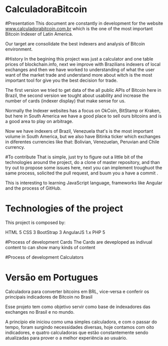 # CalculadoraBitcoin

#Presentation
 This document are constantly in development for the website www.calculadorabitcoin.com.br which is the one of the most important Bitcoin Indexer of Latin America. 
 
Our target are consolidate the best indexers and analysis of Bitcoin environment. 
 
#History 
 In the begining this project was just a calculator and one table prices of blockchain.info, next we improve with Brazilians indexers of  local exchanges and then we have worked to understanding of what the user want of the market trade and understand more about witch is the most important tool for give you the best decision for trade.
 
 The first version we tried to get data of the all public APIs of Bitcoin here in Brazil, the second version we tought about usability and increase the number of cards (indexer display) that make sense for us. 
 
 Normally the Indexer websites  has a focus on OkCoin, BitStamp or Kraken, but here in South America we have a good place to sell ours bitcoins and is a good area to play on arbitrage.
 
 Now we have indexers of Brazil, Venezuela that's is the most important volume in South America, but we also have Bitinka ticker which exchanges in diferentes currencies like that: Bolivian, Venezuelan, Peruvian and Chile currency. 

#To contribute
That is simple, just try to figure out a little bit of the technologies around the project, do a clone of master repository, and than try out to propose some issues here, next you can implement troughuot the same process, solicited the pull request, and buum you a have a commit . 

This is interesting to learning JavaScript language, frameworks like Angular and the process of GitHub.

# Technologies of the project 

This project is composed by:

HTML 5 
CSS 3
BootStrap 3
AngularJS 1.x
PHP 5

#Process of development Cards
The Cards are deveploped as indivual content to can show many kinds of content

#Process of development Calculators



# Versão em Portugues
Calculadora para converter bitcoins em BRL, vice-versa e conferir os principais indicadores de Bitcoin no Brasil

Esse projeto tem como objetivo servir como base de indexadores das exchanges no Brasil e no mundo. 

A princípio ele iniciou como uma simples calculadora, e com o passar do tempo, foram surgindo necessidades diversas, hoje contamos com oito indicadores, e quatro calculadoras que estão constantemente sendo atualizadas para prover o a melhor experiência ao usuário.
